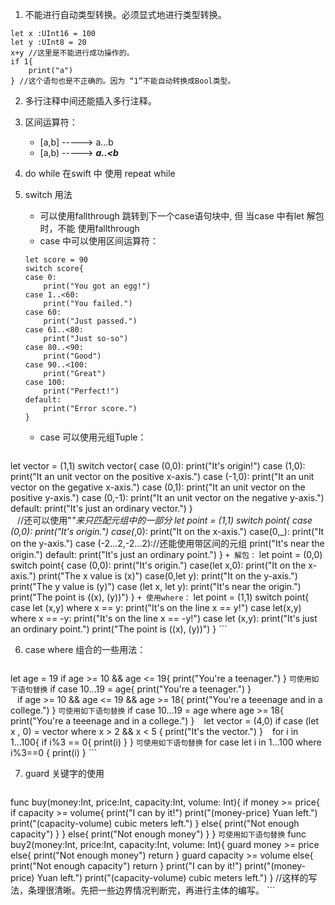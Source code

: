 1. 不能进行自动类型转换。必须显式地进行类型转换。
```
let x :UInt16 = 100
let y :UInt8 = 20
x+y //这里是不能进行成功操作的。
if 1{
    print("a")
} //这个语句也是不正确的。因为 “1”不能自动转换成Bool类型。
```

2. 多行注释中间还能插入多行注释。

3. 区间运算符：
    + [a,b] -----> a...b
    + [a,b) -----> ***a..<b***

4. do while 在swift 中 使用 repeat while

5. switch 用法
    + 可以使用fallthrough 跳转到下一个case语句块中, 但 当case 中有let 解包时，不能 使用fallthrough
    + case 中可以使用区间运算符：
    ```
    let score = 90
    switch score{
    case 0:
        print("You got an egg!")
    case 1..<60:
        print("You failed.")
    case 60:
        print("Just passed.")
    case 61..<80:
        print("Just so-so")
    case 80..<90:
        print("Good")
    case 90..<100:
        print("Great")
    case 100:
        print("Perfect!")
    default:
        print("Error score.")
    }
    ```
    + case 可以使用元组Tuple：
        ```
let vector = (1,1)
switch vector{
case (0,0):
    print("It's origin!")
case (1,0):
    print("It an unit vector on the positive x-axis.")
case (-1,0):
    print("It an unit vector on the gegative x-axis.")
case (0,1):
    print("It an unit vector on the positive y-axis.")
case (0,-1):
    print("It an unit vector on the negative y-axis.")
default:
    print("It's just an ordinary vector.")
}        
        ```
        ```
//还可以使用"_"来只匹配元组中的一部分
let point = (1,1)
switch point{
case (0,0):
    print("It's origin.")
case(_,0):
    print("It on the x-axis.")
case(0,_):
    print("It on the y-axis.")
case (-2...2,-2...2)://还能使用带区间的元组
    print("It's near the origin.")
default:
    print("It's just an ordinary point.")
}
        ```
    + 解包：
        ```
let point = (0,0)
switch point{
case (0,0):
    print("It's origin.")
case(let x,0):
    print("It on the x-axis.")
    print("The x value is \(x)")
case(0,let y):
    print("It on the y-axis.")
    print("The y value is \(y)")
case (let x, let y):
    print("It's near the origin.")
    print("The point is (\(x), \(y))")
}
        ```
    + 使用where：
        ```
let point = (1,1)
switch point{
case let (x,y) where x == y:
    print("It's on the line x == y!")
case let(x,y) where x == -y:
    print("It's on the line x == -y!")
case let (x,y):
    print("It's just an ordinary point.")
    print("The point is (\(x), \(y))")
}
        ```

6. case where 组合的一些用法：
    ```
let age = 19
if age >= 10 && age <= 19{
    print("You're a teenager.")
}
    ```
可使用如下语句替换
    ```
if case 10...19 = age{
    print("You're a teenager.")
}   
    ```
    ```
if age >= 10 && age <= 19 && age >= 18{
    print("You're a teeenage and in a college.")
}
    ```
可使用如下语句替换
    ```
if case 10...19 = age where age >= 18{
    print("You're a teeenage and in a college.")
}
    ```
    ```
let vector = (4,0)
if case (let x , 0) = vector where x > 2 && x < 5 {
    print("It's the vector.")
}
    ```
    ```
for i in 1...100{
    if i%3 == 0{
        print(i)
    }
}
    ```
可使用如下语句替换
    ```
for case let i in 1...100 where i%3==0 {
    print(i)
}
    ```

7. guard 关键字的使用
    ```
func buy(money:Int, price:Int, capacity:Int, volume: Int){
    if money >= price{
        if capacity >= volume{
            print("I can by it!")
            print("\(money-price) Yuan left.")
            print("\(capacity-volume) cubic meters left.")
        }
        else{
            print("Not enough capacity")
        }
    }
    else{
        print("Not enough money")
    }
}
    ```
可使用如下语句替换
    ```
func buy2(money:Int, price:Int, capacity:Int, volume: Int){
    guard money >= price else{
        print("Not enough money")
        return
    }
    guard capacity >= volume else{
        print("Not enough capacity")
        return
    }
    print("I can by it!")
    print("\(money-price) Yuan left.")
    print("\(capacity-volume) cubic meters left.")
}
//这样的写法，条理很清晰。先把一些边界情况判断完，再进行主体的编写。
    ```
    